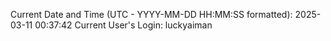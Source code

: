 Current Date and Time (UTC - YYYY-MM-DD HH:MM:SS formatted): 2025-03-11 00:37:42
Current User's Login: luckyaiman
